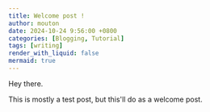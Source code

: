 ```yaml
---
title: Welcome post !
author: mouton
date: 2024-10-24 9:56:00 +0800
categories: [Blogging, Tutorial]
tags: [writing]
render_with_liquid: false
mermaid: true
---
```


Hey there.

This is mostly a test post, but this'll do as a welcome post.